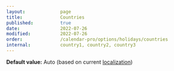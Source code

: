 ```yaml
---
layout:             page
title:              Countries
published:          true
date:               2022-07-26
modified:           2022-07-26
order:              /calendar-pro/options/holidays/countries
internal:           country1, country2, country3
---
```

**Default value:** Auto (based on current [localization](../localization/index.md))
